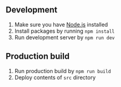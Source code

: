 ## Development

1. Make sure you have [Node.js](https://nodejs.org/en) installed
2. Install packages by running `npm install`
3. Run development server by `npm run dev`

## Production build

1. Run production build by `npm run build`
2. Deploy contents of `src` directory
